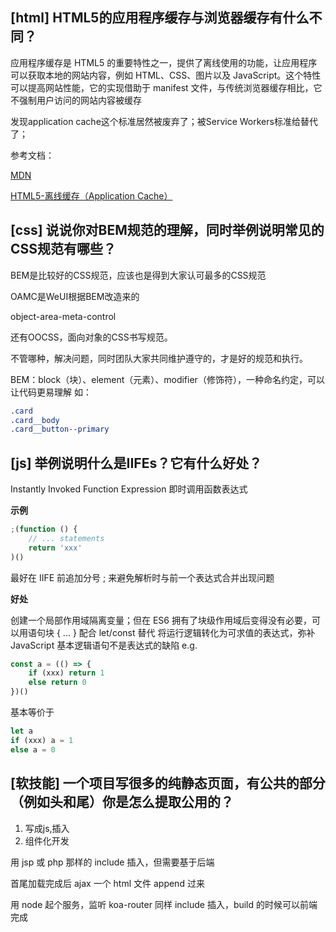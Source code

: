 ## [html] HTML5的应用程序缓存与浏览器缓存有什么不同？

应用程序缓存是 HTML5 的重要特性之一，提供了离线使用的功能，让应用程序可以获取本地的网站内容，例如 HTML、CSS、图片以及 JavaScript。这个特性可以提高网站性能，它的实现借助于 manifest 文件，与传统浏览器缓存相比，它不强制用户访问的网站内容被缓存

发现application cache这个标准居然被废弃了；被Service Workers标准给替代了；

参考文档：

[MDN](https://developer.mozilla.org/zh-CN/docs/Web/HTML/Using_the_application_cache)

[HTML5-离线缓存（Application Cache）](https://juejin.im/entry/5acde43bf265da2393776fc8)

## [css] 说说你对BEM规范的理解，同时举例说明常见的CSS规范有哪些？

BEM是比较好的CSS规范，应该也是得到大家认可最多的CSS规范

OAMC是WeUI根据BEM改造来的

object-area-meta-control

还有OOCSS，面向对象的CSS书写规范。

不管哪种，解决问题，同时团队大家共同维护遵守的，才是好的规范和执行。

BEM：block（块）、element（元素）、modifier（修饰符），一种命名约定，可以让代码更易理解
如：
```css
.card
.card__body
.card__button--primary
```


## [js] 举例说明什么是IIFEs？它有什么好处？

Instantly Invoked Function Expression 即时调用函数表达式

**示例**

```javascript
;(function () {
    // ... statements
    return 'xxx'
)()
```
最好在 IIFE 前追加分号 ; 来避免解析时与前一个表达式合并出现问题

**好处**

创建一个局部作用域隔离变量；但在 ES6 拥有了块级作用域后变得没有必要，可以用语句块 { ... } 配合 let/const 替代
将运行逻辑转化为可求值的表达式，弥补 JavaScript 基本逻辑语句不是表达式的缺陷
e.g.
```javascript
const a = (() => {
    if (xxx) return 1
    else return 0
})()
```
基本等价于
```javascript
let a
if (xxx) a = 1
else a = 0
```

## [软技能] 一个项目写很多的纯静态页面，有公共的部分（例如头和尾）你是怎么提取公用的？

1. 写成js,插入
2. 组件化开发

用 jsp 或 php 那样的 include 插入，但需要基于后端

首尾加载完成后 ajax 一个 html 文件 append 过来

用 node 起个服务，监听 koa-router 同样 include 插入，build 的时候可以前端完成
